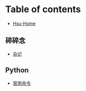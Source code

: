 # Table of contents

* [Hsu-Home](README.md)

## 碎碎念

* [杂记](sui-sui-nian/za-ji.md)

## Python

* [常用命令](python/chang-yong-ming-ling.md)

